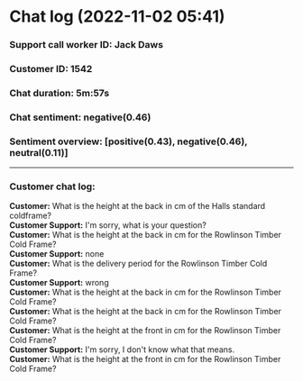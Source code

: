 # Chat log (2022-11-02 05:41)
### Support call worker ID: Jack Daws
### Customer ID: 1542
### Chat duration: 5m:57s
### Chat sentiment: negative(0.46)
### Sentiment overview: [positive(0.43), negative(0.46), neutral(0.11)]
---
### Customer chat log: 
**Customer:** What is the height at the back in cm of the Halls standard coldframe?<br>**Customer Support:** I'm sorry, what is your question?<br>**Customer:** What is the height at the back in cm for the Rowlinson Timber Cold Frame?<br>**Customer Support:** none<br>**Customer:** What is the delivery period for the Rowlinson Timber Cold Frame?<br>**Customer Support:** wrong<br>**Customer:** What is the height at the back in cm for the Rowlinson Timber Cold Frame?<br>**Customer:** What is the height at the back in cm for the Rowlinson Timber Cold Frame?<br>**Customer:** What is the height at the front in cm for the Rowlinson Timber Cold Frame?<br>**Customer Support:** I'm sorry, I don't know what that means.<br>**Customer:** What is the height at the front in cm for the Rowlinson Timber Cold Frame?<br>